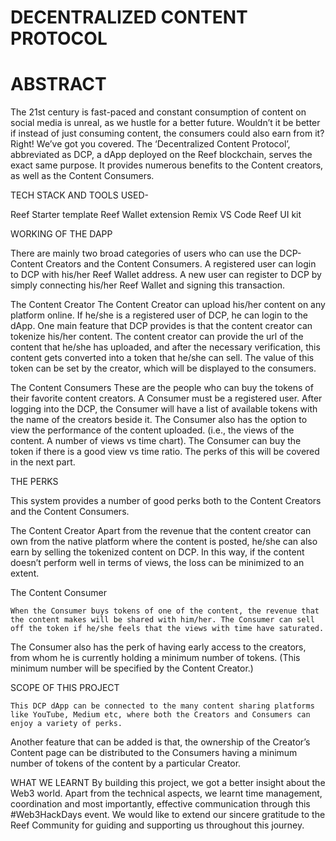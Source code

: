 # DECENTRALIZED CONTENT PROTOCOL

# ABSTRACT

The 21st century is fast-paced and constant consumption of content on social media is unreal, as we hustle for a better future. Wouldn’t it be better if instead of just consuming content, the consumers could also earn from it? Right! We’ve got you covered.
The ‘Decentralized Content Protocol’, abbreviated as DCP, a dApp deployed on the Reef blockchain, serves the exact same purpose. It provides numerous benefits to the Content creators, as well as the Content Consumers.

TECH STACK AND TOOLS USED-

Reef Starter template
Reef Wallet extension
Remix
VS Code
Reef UI kit

WORKING OF THE DAPP

There are mainly two broad categories of users who can use the DCP- Content Creators and the Content Consumers. A registered user can login to DCP with his/her Reef Wallet address. A new user can register to DCP by simply connecting his/her Reef Wallet and signing this transaction.

The Content Creator
The Content Creator can upload his/her content on any platform online. If he/she is a registered user of DCP, he can login to the dApp.
One main feature that DCP provides is that the content creator can tokenize his/her content. The content creator can provide the url of the content that he/she has uploaded, and after the necessary verification, this content gets converted into a token that he/she can sell. The value of this token can be set by the creator, which will be displayed to the consumers.

The Content Consumers
These are the people who can buy the tokens of their favorite content creators. A Consumer must be a registered user. After logging into the DCP, the Consumer will have a list of available tokens with the name of the creators beside it. The Consumer also has the option to view the performance of the content uploaded. (i.e., the views of the content. A number of views vs time chart). The Consumer can buy the token if there is a good view vs time ratio. The perks of this will be covered in the next part.

THE PERKS

This system provides a number of good perks both to the Content Creators and the Content Consumers.

The Content Creator
Apart from the revenue that the content creator can own from the native platform where the content is posted, he/she can also earn by selling the tokenized content on DCP. In this way, if the content doesn’t perform well in terms of views, the loss can be minimized to an extent.

The Content Consumer

    When the Consumer buys tokens of one of the content, the revenue that the content makes will be shared with him/her. The Consumer can sell off the token if he/she feels that the views with time have saturated.

The Consumer also has the perk of having early access to the creators, from whom he is currently holding a minimum number of tokens. (This minimum number will be specified by the Content Creator.)

SCOPE OF THIS PROJECT

    This DCP dApp can be connected to the many content sharing platforms like YouTube, Medium etc, where both the Creators and Consumers can enjoy a variety of perks.

Another feature that can be added is that, the ownership of the Creator’s Content page can be distributed to the Consumers having a minimum number of tokens of the content by a particular Creator.

WHAT WE LEARNT
By building this project, we got a better insight about the Web3 world. Apart from the technical aspects, we learnt time management, coordination and most importantly, effective communication through this #Web3HackDays event.
We would like to extend our sincere gratitude to the Reef Community for guiding and supporting us throughout this journey.
